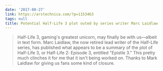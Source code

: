 ```yaml
---
date: '2017-08-27'
link: https://arstechnica.com/?p=1153463
tags: null
title: Potential Half-Life 3 plot outed by series writer Marc Laidlaw
---
```


>Half-Life 3, gaming's greatest unicorn, may finally be with us—albeit in text form. Marc Laidlaw, the now retired lead writer of the Half-Life series, has published what appears to be a summary of the plot of Half-Life 3, or Half-Life 2: Episode 3, entitled "Epistle 3." This pretty much clinches it for me that it isn't being worked on. Thanks to Mark Laidlaw for giving us fans some kind of closure.
